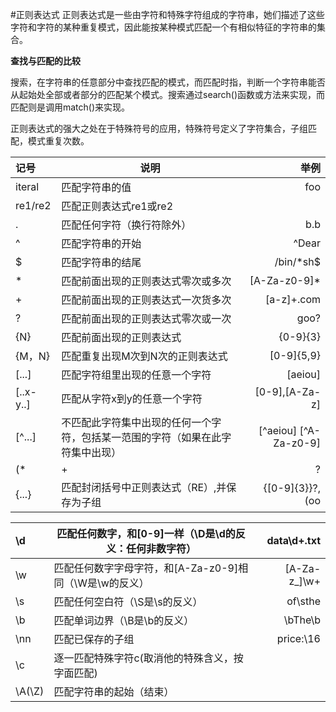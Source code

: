 #正则表达式
正则表达式是一些由字符和特殊字符组成的字符串，她们描述了这些字符和字符的某种重复模式，因此能按某种模式匹配一个有相似特征的字符串的集合。

**查找与匹配的比较**

搜索，在字符串的任意部分中查找匹配的模式，而匹配时指，判断一个字符串能否从起始处全部或者部分的匹配某个模式。搜索通过search()函数或方法来实现，而匹配则是调用match()来实现。

正则表达式的强大之处在于特殊符号的应用，特殊符号定义了字符集合，子组匹配，模式重复次数。

|记号|说明|举例|
|:--|---|---:|
|iteral|匹配字符串的值|foo|
|re1/re2|匹配正则表达式re1或re2||
|.|匹配任何字符（换行符除外）|b.b|
|^|匹配字符串的开始|^Dear|
|$|匹配字符串的结尾|/bin/*sh$|
|*|匹配前面出现的正则表达式零次或多次|[A-Za-z0-9]*|
|+|匹配前面出现的正则表达式一次货多次|[a-z]+\.com|
|?|匹配前面出现的正则表达式零次或一次|goo?|
|{N}|匹配前面出现的正则表达式|{0-9}{3}|
|{M，N}|匹配重复出现M次到N次的正则表达式|[0-9]{5,9}|
|[...]|匹配字符组里出现的任意一个字符|[aeiou]|
|[..x-y..]|匹配从字符x到y的任意一个字符|[0-9],[A-Za-z]|
|[^...]|不匹配此字符集中出现的任何一个字符，包括某一范围的字符（如果在此字符集中出现）|[^aeiou] [^A-Za-z0-9]|
|(*|+|?|{})?|用于上面出现的任何非贪婪版本重复匹配次数符号（*，+，？，{}）|。*？[a-z]|
|{...}|匹配封闭括号中正则表达式（RE）,并保存为子组|{[0-9]{3}}?, (oo|u)bar|


|\d|匹配任何数字，和[0-9]一样（\D是\d的反义：任何非数字符）|data\d+.txt|
|:----|-------------|----------:|
|\w|匹配任何数字字母字符，和[A-Za-z0-9]相同（\W是\w的反义）|[A-Za-z_]\w+|
|\s|匹配任何空白符（\S是\s的反义）|of\sthe|
|\b|匹配单词边界（\B是\b的反义）|\bThe\b|
|\nn|匹配已保存的子组|price:\16|
|\c|逐一匹配特殊字符c(取消他的特殊含义，按字面匹配)||
|\A(\Z)|匹配字符串的起始（结束）||

